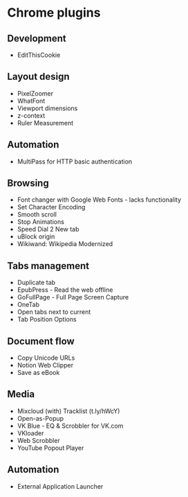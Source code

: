# Chrome plugins

## Development

* EditThisCookie

## Layout design

* PixelZoomer
* WhatFont
* Viewport dimensions
* z-context
* Ruler Measurement

## Automation

* MultiPass for HTTP basic authentication

## Browsing

* Font changer with Google Web Fonts - lacks functionality
* Set Character Encoding
* Smooth scroll
* Stop Animations
* Speed Dial 2 New tab
* uBlock origin
* Wikiwand: Wikipedia Modernized

## Tabs management

* Duplicate tab
* EpubPress - Read the web offline
* GoFullPage - Full Page Screen Capture
* OneTab
* Open tabs next to current
* Tab Position Options

## Document flow

* Copy Unicode URLs
* Notion Web Clipper
* Save as eBook

## Media

* Mixcloud (with) Tracklist (t.ly/hWcY)
* Open-as-Popup
* VK Blue - EQ & Scrobbler for VK.com
* VKloader
* Web Scrobbler
* YouTube Popout Player

## Automation

* External Application Launcher

